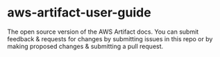 # aws-artifact-user-guide
The open source version of the AWS Artifact docs. You can submit feedback &amp; requests for changes by submitting issues in this repo or by making proposed changes &amp; submitting a pull request.
